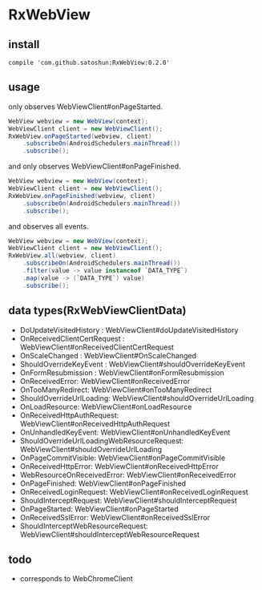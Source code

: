 # RxWebView

## install

```
compile 'com.github.satoshun:RxWebView:0.2.0'
```


## usage

only observes WebViewClient#onPageStarted.

```java
WebView webview = new WebView(context);
WebViewClient client = new WebViewClient();
RxWebView.onPageStarted(webview, client)
    .subscribeOn(AndroidSchedulers.mainThread())
    .subscribe();
```

and only observes WebViewClient#onPageFinished.

```java
WebView webview = new WebView(context);
WebViewClient client = new WebViewClient();
RxWebView.onPageFinished(webview, client)
    .subscribeOn(AndroidSchedulers.mainThread())
    .subscribe();
```

and observes all events.

```java
WebView webview = new WebView(context);
WebViewClient client = new WebViewClient();
RxWebView.all(webview, client)
    .subscribeOn(AndroidSchedulers.mainThread())
    .filter(value -> value instanceof `DATA_TYPE`)
    .map(value -> (`DATA_TYPE`) value)
    .subscribe();
```

## data types(RxWebViewClientData)

- DoUpdateVisitedHistory : WebViewClient#doUpdateVisitedHistory
- OnReceivedClientCertRequest : WebViewClient#onReceivedClientCertRequest
- OnScaleChanged : WebViewClient#OnScaleChanged
- ShouldOverrideKeyEvent : WebViewClient#shouldOverrideKeyEvent
- OnFormResubmission : WebViewClient#onFormResubmission
- OnReceivedError: WebViewClient#onReceivedError
- OnTooManyRedirect: WebViewClient#onTooManyRedirect
- ShouldOverrideUrlLoading: WebViewClient#shouldOverrideUrlLoading
- OnLoadResource: WebViewClient#onLoadResource
- OnReceivedHttpAuthRequest: WebViewClient#onReceivedHttpAuthRequest
- OnUnhandledKeyEvent: WebViewClient#onUnhandledKeyEvent
- ShouldOverrideUrlLoadingWebResourceRequest: WebViewClient#shouldOverrideUrlLoading
- OnPageCommitVisible: WebViewClient#onPageCommitVisible
- OnReceivedHttpError: WebViewClient#onReceivedHttpError
- WebResourceOnReceivedError: WebViewClient#onReceivedError
- OnPageFinished: WebViewClient#onPageFinished
- OnReceivedLoginRequest: WebViewClient#onReceivedLoginRequest
- ShouldInterceptRequest: WebViewClient#shouldInterceptRequest
- OnPageStarted: WebViewClient#onPageStarted
- OnReceivedSslError: WebViewClient#onReceivedSslError
- ShouldInterceptWebResourceRequest: WebViewClient#shouldInterceptWebResourceRequest


## todo

- corresponds to WebChromeClient

